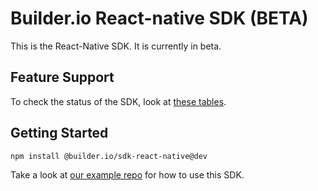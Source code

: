 # Builder.io React-native SDK (BETA)

This is the React-Native SDK. It is currently in beta.

## Feature Support

To check the status of the SDK, look at [these tables](../../README.md#feature-implementation).

## Getting Started

```
npm install @builder.io/sdk-react-native@dev
```

Take a look at [our example repo](/examples/react-native) for how to use this SDK.
